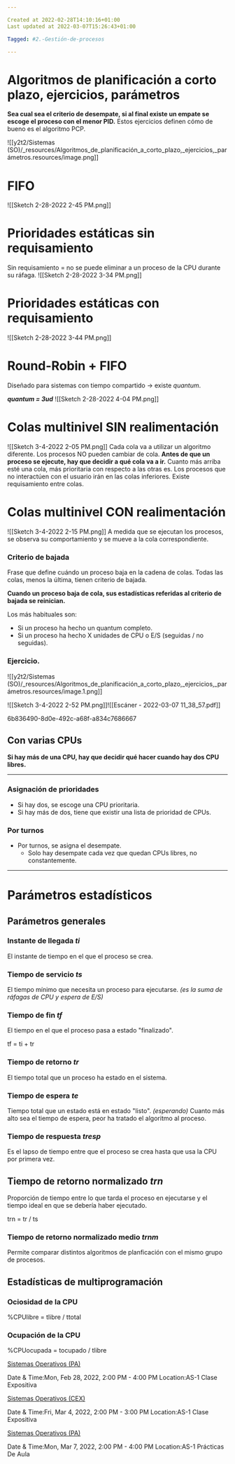 ```yaml
---

Created at 2022-02-28T14:10:16+01:00
Last updated at 2022-03-07T15:26:43+01:00

Tagged: #2.-Gestión-de-procesos

---
```


# Algoritmos de planificación a corto plazo, ejercicios, parámetros

**Sea cual sea el criterio de desempate, si al final existe un empate se escoge el proceso con el menor PID.**
Estos ejercicios definen cómo de bueno es el algoritmo PCP.

![[y2t2/Sistemas (SO)/_resources/Algoritmos_de_planificación_a_corto_plazo,_ejercicios,_parámetros.resources/image.png]]


# FIFO

![[Sketch 2-28-2022 2-45 PM.png]]

# Prioridades estáticas sin requisamiento

Sin requisamiento = no se puede eliminar a un proceso de la CPU durante su ráfaga.
![[Sketch 2-28-2022 3-34 PM.png]]

# Prioridades estáticas con requisamiento

![[Sketch 2-28-2022 3-44 PM.png]]


# Round-Robin + FIFO

Diseñado para sistemas con tiempo compartido → existe _quantum_.

**_quantum = 3ud_**
![[Sketch 2-28-2022 4-04 PM.png]]


# Colas multinivel SIN realimentación

![[Sketch 3-4-2022 2-05 PM.png]]
Cada cola va a utilizar un algoritmo diferente. Los procesos NO pueden cambiar de cola.
**Antes de que un proceso se ejecute, hay que decidir a qué cola va a ir.**
Cuanto más arriba esté una cola, más prioritaria con respecto a las otras es.
Los procesos que no interactúen con el usuario irán en las colas inferiores.
Existe requisamiento entre colas.


# Colas multinivel CON realimentación

![[Sketch 3-4-2022 2-15 PM.png]]
A medida que se ejecutan los procesos, se observa su comportamiento y se mueve a la cola correspondiente.


### Criterio de bajada

Frase que define cuándo un proceso baja en la cadena de colas.
Todas las colas, menos la última, tienen criterio de bajada.

**Cuando un proceso baja de cola, sus estadísticas referidas al criterio de bajada se reinician.**

Los más habituales son:

* Si un proceso ha hecho un quantum completo.
* Si un proceso ha hecho X unidades de CPU o E/S (seguidas / no seguidas).



### Ejercicio.

![[y2t2/Sistemas (SO)/_resources/Algoritmos_de_planificación_a_corto_plazo,_ejercicios,_parámetros.resources/image.1.png]]

![[Sketch 3-4-2022 2-52 PM.png]]![[Escáner - 2022-03-07 11_38_57.pdf]]

<YARLE-EN-V10-TASK>6b836490-8d0e-492c-a68f-a834c7686667</YARLE-EN-V10-TASK>


## Con varias CPUs

**Si hay más de una CPU, hay que decidir qué hacer cuando hay dos CPU libres.**
****

### **Asignación de prioridades**

* Si hay dos, se escoge una CPU prioritaria.
* Si hay más de dos, tiene que existir una lista de prioridad de CPUs.



### **Por turnos**

* Por turnos, se asigna el desempate.
  * Solo hay desempate cada vez que quedan CPUs libres, no constantemente.





* * *

# Parámetros estadísticos

## Parámetros generales

### Instante de llegada _ti_

El instante de tiempo en el que el proceso se crea.


### Tiempo de servicio _ts_

El tiempo mínimo que necesita un proceso para ejecutarse. _(es la suma de ráfagas de CPU y espera de E/S)_


### Tiempo de fin _tf_

El tiempo en el que el proceso pasa a estado "finalizado".

tf = ti + tr


### Tiempo de retorno _tr_

El tiempo total que un proceso ha estado en el sistema.



### Tiempo de espera _te_

Tiempo total que un estado está en estado "listo". _(esperando)_
Cuanto más alto sea el tiempo de espera, peor ha tratado el algoritmo al proceso.


### Tiempo de respuesta _tresp_

Es el lapso de tiempo entre que el proceso se crea hasta que usa la CPU por primera vez.


## Tiempo de retorno normalizado _trn_

Proporción de tiempo entre lo que tarda el proceso en ejecutarse y el tiempo ideal en que se debería haber ejecutado.

trn = tr / ts

### Tiempo de retorno normalizado medio _trnm_

Permite comparar distintos algoritmos de planficación con el mismo grupo de procesos.

## Estadísticas de multiprogramación

### Ociosidad de la CPU

%CPUlibre = tlibre / ttotal


### Ocupación de la CPU

%CPUocupada = tocupado / tlibre

[Sistemas Operativos (PA)](https://www.google.com/calendar/event?eid=XzhkOWxjZ3JmZHByNmFzams2Y3MzY2U5amM4c2phZDlpYzloajRjcjNja3IzZ2MxbTZzc20yY3BwNzVnbWNjMWpjb3NnIHVuZGVyc2NvcmViaXNAbQ)

Date & Time:Mon, Feb 28, 2022, 2:00 PM - 4:00 PM
Location:AS-1
Clase Expositiva

[Sistemas Operativos (CEX)](https://www.google.com/calendar/event?eid=XzhkOWxjZ3JmZHByNmFzams2bGdtYW9qMTY4bzM0cGIyNmNyamVlOWs2NHBtOGNiNWNsaTY4YzMzNmtzNjRvcHBja29nIHVuZGVyc2NvcmViaXNAbQ)

Date & Time:Fri, Mar 4, 2022, 2:00 PM - 3:00 PM
Location:AS-1
Clase Expositiva

[Sistemas Operativos (PA)](https://www.google.com/calendar/event?eid=XzhkOWxjZ3JmZHByNmFzamtjb3BtNGRiMzZnbzY0cDMzNmtvNmFjcjE2c3AzYXAzNGM1aDMycGhuNzRybTRjOW5jb3JnIHVuZGVyc2NvcmViaXNAbQ)

Date & Time:Mon, Mar 7, 2022, 2:00 PM - 4:00 PM
Location:AS-1
Prácticas De Aula


